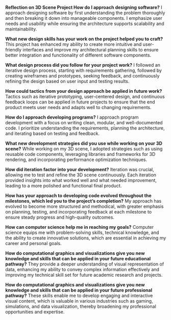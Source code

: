**Reflection on 3D Scene Project
How do I approach designing software?**
I approach designing software by first understanding the problem thoroughly and then breaking it down into manageable components. I emphasize user needs and usability while ensuring the architecture supports scalability and maintainability.

**What new design skills has your work on the project helped you to craft?**
This project has enhanced my ability to create more intuitive and user-friendly interfaces and improve my architectural planning skills to ensure better integration and functionality of different software components.

**What design process did you follow for your project work?**
I followed an iterative design process, starting with requirements gathering, followed by creating wireframes and prototypes, seeking feedback, and continuously refining the design based on user input and testing results.

**How could tactics from your design approach be applied in future work?**
Tactics such as iterative prototyping, user-centered design, and continuous feedback loops can be applied in future projects to ensure that the end product meets user needs and adapts well to changing requirements.

**How do I approach developing programs?**
I approach program development with a focus on writing clean, modular, and well-documented code. I prioritize understanding the requirements, planning the architecture, and iterating based on testing and feedback.

**What new development strategies did you use while working on your 3D scene?**
While working on my 3D scene, I adopted strategies such as using reusable code components, leveraging libraries and frameworks for 3D rendering, and incorporating performance optimization techniques.

**How did iteration factor into your development?**
Iteration was crucial, allowing me to test and refine the 3D scene continuously. Each iteration provided insights into what worked well and what needed improvement, leading to a more polished and functional final product.

**How has your approach to developing code evolved throughout the milestones, which led you to the project’s completion?**
My approach has evolved to become more structured and methodical, with greater emphasis on planning, testing, and incorporating feedback at each milestone to ensure steady progress and high-quality outcomes.

**How can computer science help me in reaching my goals?**
Computer science equips me with problem-solving skills, technical knowledge, and the ability to create innovative solutions, which are essential in achieving my career and personal goals.

**How do computational graphics and visualizations give you new knowledge and skills that can be applied in your future educational pathway?**
They provide a deeper understanding of visual representation of data, enhancing my ability to convey complex information effectively and improving my technical skill set for future academic research and projects.

**How do computational graphics and visualizations give you new knowledge and skills that can be applied in your future professional pathway?**
These skills enable me to develop engaging and interactive visual content, which is valuable in various industries such as gaming, simulations, and data visualization, thereby broadening my professional opportunities and expertise.
